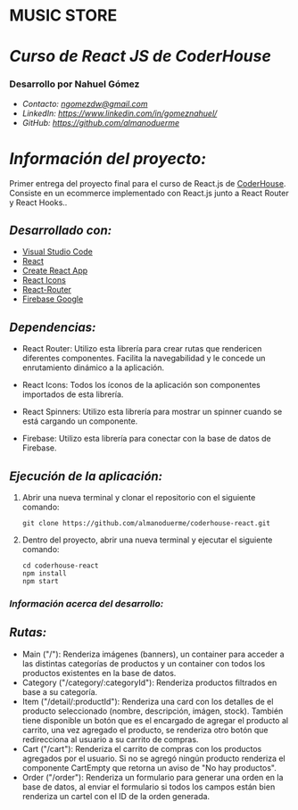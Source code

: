 # **MUSIC STORE**
# *Curso de React JS de CoderHouse*
### **Desarrollo por Nahuel Gómez**

- *Contacto: ngomezdw@gmail.com*
- *LinkedIn: https://www.linkedin.com/in/gomeznahuel/*
- *GitHub: https://github.com/almanoduerme*

# *Información del proyecto:*

Primer entrega del proyecto final para el curso de React.js de [CoderHouse](https://www.coderhouse.com).
Consiste en un ecommerce implementado con React.js junto a React Router y React Hooks..

## *Desarrollado con:*

- [Visual Studio Code](https://code.visualstudio.com/)
- [React](https://reactjs.org/)
- [Create React App](https://create-react-app.dev/)
- [React Icons](https://react-icons.github.io/react-icons/)
- [React-Router](https://reactrouter.com/docs/en/v6/)
- [Firebase Google](https://firebase.google.com/?hl=es)

## *Dependencias:*

- React Router: Utilizo esta librería para crear rutas que rendericen diferentes componentes. Facilita la navegabilidad y le concede un enrutamiento dinámico a la aplicación.

- React Icons: Todos los íconos de la aplicación son componentes importados de esta librería.

- React Spinners: Utilizo esta librería para mostrar un spinner cuando se está cargando un componente.

- Firebase: Utilizo esta librería para conectar con la base de datos de Firebase.

## *Ejecución de la aplicación:*

1. Abrir una nueva terminal y clonar el repositorio con el siguiente comando:
    ```
    git clone https://github.com/almanoduerme/coderhouse-react.git
    ```

2. Dentro del proyecto, abrir una nueva terminal y ejecutar el siguiente comando:
    ```
    cd coderhouse-react
    npm install
    npm start
    ```

### *Información acerca del desarrollo:*
## *Rutas:*

- Main ("/"): Renderiza imágenes (banners), un container para acceder a las distintas categorías de productos y un container con todos los productos existentes en la base de datos.
- Category ("/category/:categoryId"): Renderiza productos filtrados en base a su categoría.
- Item ("/detail/:productId"): Renderiza una card con los detalles de el producto seleccionado (nombre, descripción, imágen, stock). También tiene disponible un botón que es el encargado de agregar el producto al carrito, una vez agregado el producto, se renderiza otro botón que redirecciona al usuario a su carrito de compras.
- Cart ("/cart"): Renderiza el carrito de compras con los productos agregados por el usuario. Si no se agregó ningún producto renderiza el componente CartEmpty que retorna un aviso de "No hay productos".
- Order ("/order"): Renderiza un formulario para generar una orden en la base de datos, al enviar el formulario si todos los campos están bien renderiza un cartel con el ID de la orden generada.